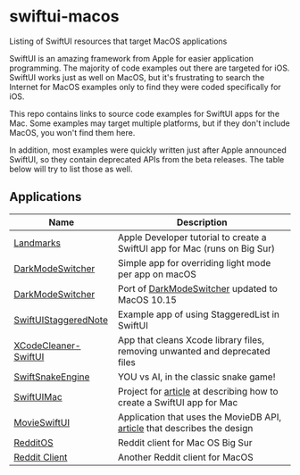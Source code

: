 # swiftui-macos
Listing of SwiftUI resources that target MacOS applications

SwiftUI is an amazing framework from Apple for easier application programming. The majority of code examples out there are targeted for iOS. SwiftUI works just as well on MacOS, but it's frustrating to search the Internet for MacOS examples only to find they were coded specifically for iOS.

This repo contains links to source code examples for SwiftUI apps for the Mac. Some examples may target multiple platforms, but if they don't include MacOS, you won't find them here.

In addition, most examples were quickly written just after Apple announced SwiftUI, so they contain deprecated APIs from the beta releases. The table below will try to list those as well.

## Applications

| Name | Description |
| --- | --- |
| [Landmarks](https://developer.apple.com/tutorials/swiftui/creating-a-macos-app) | Apple Developer tutorial to create a SwiftUI app for Mac (runs on Big Sur) |
| [DarkModeSwitcher](https://github.com/mackuba/DarkModeSwitcher) | Simple app for overriding light mode per app on macOS |
| [DarkModeSwitcher](https://github.com/donarb/DarkModeSwitcher) | Port of [DarkModeSwitcher](https://github.com/mackuba/DarkModeSwitcher) updated to MacOS 10.15 |
| [SwiftUIStaggeredNote](https://github.com/alfianlosari/SwiftUIStaggeredNote) | Example app of using StaggeredList in SwiftUI |
| [XCodeCleaner-SwiftUI](https://github.com/waylybaye/XcodeCleaner-SwiftUI) | App that cleans Xcode library files, removing unwanted and deprecated files |
| [SwiftSnakeEngine](https://github.com/neoneye/SwiftSnakeEngine) | YOU vs AI, in the classic snake game! |
| [SwiftUIMac](https://github.com/trozware/swiftui-mac) | Project for [article](https://troz.net/post/2019/swiftui-for-mac-1/) at describing how to create a SwiftUI app for Mac |
| [MovieSwiftUI](https://github.com/Dimillian/MovieSwiftUI) | Application that uses the MovieDB API, [article](https://medium.com/better-programming/collection-making-a-real-world-application-with-swiftui-4f9bc8c7fb71) that describes the design |
| [RedditOS](https://github.com/Dimillian/RedditOS) | Reddit client for Mac OS Big Sur |
| [Reddit Client](https://github.com/carson-katri/reddit-swiftui) | Another Reddit client for MacOS |

